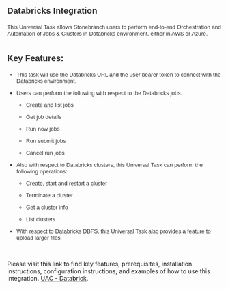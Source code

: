 <h1 style='font-size: 2em; color: rgb(51, 51, 51); font-family: Arial, "Helvetica Neue", Helvetica, sans-serif; font-style: normal; font-variant-ligatures: normal; font-variant-caps: normal; letter-spacing: normal; orphans: 2; text-align: start; text-indent: 0px; text-transform: none; white-space: normal; widows: 2; word-spacing: 0px; -webkit-text-stroke-width: 0px; text-decoration-thickness: initial; text-decoration-style: initial; text-decoration-color: initial;'><span style="font-size: 20px;">Databricks Integration</span></h1>
<p style='color: rgb(51, 51, 51); font-family: Arial, "Helvetica Neue", Helvetica, sans-serif; font-size: 13px; font-style: normal; font-variant-ligatures: normal; font-variant-caps: normal; font-weight: 400; letter-spacing: normal; orphans: 2; text-align: start; text-indent: 0px; text-transform: none; white-space: normal; widows: 2; word-spacing: 0px; -webkit-text-stroke-width: 0px; text-decoration-thickness: initial; text-decoration-style: initial; text-decoration-color: initial;'>This Universal Task&nbsp;allows&nbsp;Stonebranch&nbsp;users&nbsp;to perform end-to-end Orchestration and Automation of Jobs &amp; Clusters in Databricks environment, either in AWS or Azure.</p>
<h1 style='font-size: 2em; color: rgb(51, 51, 51); font-family: Arial, "Helvetica Neue", Helvetica, sans-serif; font-style: normal; font-variant-ligatures: normal; font-variant-caps: normal; letter-spacing: normal; orphans: 2; text-align: start; text-indent: 0px; text-transform: none; white-space: normal; widows: 2; word-spacing: 0px; -webkit-text-stroke-width: 0px; text-decoration-thickness: initial; text-decoration-style: initial; text-decoration-color: initial;'><span style="font-size: 20px;">Key Features: </span></h1>
<ul class="ak-ul" style='color: rgb(51, 51, 51); font-family: Arial, "Helvetica Neue", Helvetica, sans-serif; font-size: 13px; font-style: normal; font-variant-ligatures: normal; font-variant-caps: normal; font-weight: 400; letter-spacing: normal; orphans: 2; text-align: start; text-indent: 0px; text-transform: none; white-space: normal; widows: 2; word-spacing: 0px; -webkit-text-stroke-width: 0px; text-decoration-thickness: initial; text-decoration-style: initial; text-decoration-color: initial;'>
    <li>
        <p>This task will use the Databricks URL and the user bearer token to connect with the Databricks environment.&nbsp;</p>
    </li>
    <li>
        <p>Users can perform the following with respect to the Databricks jobs.</p>
        <ul class="ak-ul">
            <li>
                <p>Create and list jobs</p>
            </li>
            <li>
                <p>Get job details</p>
            </li>
            <li>
                <p>Run now jobs</p>
            </li>
            <li>
                <p>Run submit jobs</p>
            </li>
            <li>
                <p>Cancel run jobs</p>
            </li>
        </ul>
    </li>
    <li>
        <p>Also with respect to Databricks clusters, this Universal Task can perform the following operations:</p>
        <ul class="ak-ul">
            <li>
                <p>Create, start and restart a cluster</p>
            </li>
            <li>
                <p>Terminate a cluster</p>
            </li>
            <li>
                <p>Get a cluster info</p>
            </li>
            <li>
                <p>List clusters</p>
            </li>
        </ul>
    </li>
    <li>
        <p>With respect to Databricks DBFS, this Universal Task also provides a feature to upload larger files.</p>
    </li>
</ul>

        
<p>&nbsp;</p>
Please visit this link to find key features, prerequisites, installation instructions, configuration instructions, and examples of how to use this integration. 
<a href="https://docs.stonebranch.com/confluence/display/UC69/UAC+-+Databricks">UAC - Databrick</a>.&nbsp;</li>

